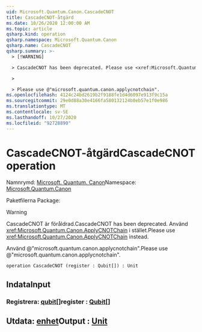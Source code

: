 ```yaml
---
uid: Microsoft.Quantum.Canon.CascadeCNOT
title: CascadeCNOT-åtgärd
ms.date: 10/26/2020 12:00:00 AM
ms.topic: article
qsharp.kind: operation
qsharp.namespace: Microsoft.Quantum.Canon
qsharp.name: CascadeCNOT
qsharp.summary: >-
  > [!WARNING]

  > CascadeCNOT has been deprecated. Please use <xref:Microsoft.Quantum.Canon.ApplyCNOTChain> instead.

  >

  > Please use @"microsoft.quantum.canon.applycnotchain".
ms.openlocfilehash: 4124c24bd2619b2f9188fe1d4d6097e913f9c15a
ms.sourcegitcommit: 29e0d88a30e4166fa580132124b0eb57e1f0e986
ms.translationtype: MT
ms.contentlocale: sv-SE
ms.lasthandoff: 10/27/2020
ms.locfileid: "92728890"
---
```

# <a name="cascadecnot-operation"></a><span data-ttu-id="64f85-102">CascadeCNOT-åtgärd</span><span class="sxs-lookup"><span data-stu-id="64f85-102">CascadeCNOT operation</span></span>

<span data-ttu-id="64f85-103">Namnrymd: [Microsoft. Quantum. Canon](xref:Microsoft.Quantum.Canon)</span><span class="sxs-lookup"><span data-stu-id="64f85-103">Namespace: [Microsoft.Quantum.Canon](xref:Microsoft.Quantum.Canon)</span></span>

<span data-ttu-id="64f85-104">Paketfilerna [](https://nuget.org/packages/)</span><span class="sxs-lookup"><span data-stu-id="64f85-104">Package: [](https://nuget.org/packages/)</span></span>


> [!WARNING]
> <span data-ttu-id="64f85-105">CascadeCNOT är föråldrad.</span><span class="sxs-lookup"><span data-stu-id="64f85-105">CascadeCNOT has been deprecated.</span></span> <span data-ttu-id="64f85-106">Använd <xref:Microsoft.Quantum.Canon.ApplyCNOTChain> i stället.</span><span class="sxs-lookup"><span data-stu-id="64f85-106">Please use <xref:Microsoft.Quantum.Canon.ApplyCNOTChain> instead.</span></span>
>
> <span data-ttu-id="64f85-107">Använd @"microsoft.quantum.canon.applycnotchain".</span><span class="sxs-lookup"><span data-stu-id="64f85-107">Please use @"microsoft.quantum.canon.applycnotchain".</span></span>



```qsharp
operation CascadeCNOT (register : Qubit[]) : Unit
```


## <a name="input"></a><span data-ttu-id="64f85-108">Indata</span><span class="sxs-lookup"><span data-stu-id="64f85-108">Input</span></span>

### <a name="register--qubit"></a><span data-ttu-id="64f85-109">Registrera: [qubit](xref:microsoft.quantum.lang-ref.qubit)[]</span><span class="sxs-lookup"><span data-stu-id="64f85-109">register : [Qubit](xref:microsoft.quantum.lang-ref.qubit)[]</span></span>





## <a name="output--unit"></a><span data-ttu-id="64f85-110">Utdata: [enhet](xref:microsoft.quantum.lang-ref.unit)</span><span class="sxs-lookup"><span data-stu-id="64f85-110">Output : [Unit](xref:microsoft.quantum.lang-ref.unit)</span></span>

